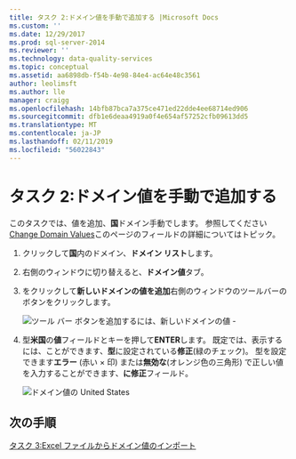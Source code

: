 ```yaml
---
title: タスク 2:ドメイン値を手動で追加する |Microsoft Docs
ms.custom: ''
ms.date: 12/29/2017
ms.prod: sql-server-2014
ms.reviewer: ''
ms.technology: data-quality-services
ms.topic: conceptual
ms.assetid: aa6898db-f54b-4e98-84e4-ac64e48c3561
author: leolimsft
ms.author: lle
manager: craigg
ms.openlocfilehash: 14bfb87bca7a375ce471ed22dde4ee68714ed906
ms.sourcegitcommit: dfb1e6deaa4919a0f4e654af57252cfb09613dd5
ms.translationtype: MT
ms.contentlocale: ja-JP
ms.lasthandoff: 02/11/2019
ms.locfileid: "56022843"
---
```

# <a name="task-2-adding-domain-values-manually"></a>タスク 2:ドメイン値を手動で追加する
  このタスクでは、値を追加、**国**ドメイン手動でします。 参照してください[Change Domain Values](https://msdn.microsoft.com/library/hh510408.aspx)このページのフィールドの詳細についてはトピック。  
  
1.  クリックして**国**内のドメイン、**ドメイン リスト**します。  
  
2.  右側のウィンドウに切り替えると、**ドメイン値**タブ。  
  
3.  をクリックして**新しいドメインの値を追加**右側のウィンドウのツールバーのボタンをクリックします。  
  
     ![ツール バー ボタンを追加するには、新しいドメインの値 -](../../2014/tutorials/media/et-addingdomainvaluesmanually-01.jpg "- 新しいドメインの値を追加するには、ツール バー ボタン")  
  
4.  型**米国**の**値**フィールドとキーを押して**ENTER**します。 既定では、表示するには、ことができます、**型**に設定されている**修正**(緑のチェック)。 型を設定できます**エラー** (赤い × 印) または**無効な**(オレンジ色の三角形) で正しい値を入力することができます、**に修正**フィールド。  
  
     ![ドメイン値の United States](../../2014/tutorials/media/et-addingdomainvaluesmanually-02.jpg "ドメイン値の United States")  
  
## <a name="next-step"></a>次の手順  
 [タスク 3:Excel ファイルからドメイン値のインポート](../../2014/tutorials/task-3-importing-domain-values-from-an-excel-file.md)  
  
  

